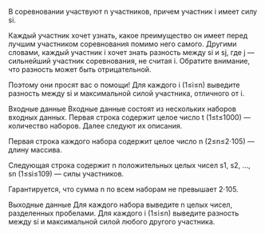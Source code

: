 ﻿В соревновании участвуют n участников, причем участник i имеет силу si.

Каждый участник хочет узнать, какое преимущество он имеет перед лучшим участником соревнования помимо него самого. Другими словами, каждый участник i хочет знать разность между si и sj, где j — сильнейший участник соревнования, не считая i. Обратите внимание, что разность может быть отрицательной.

Поэтому они просят вас о помощи! Для каждого i (1≤i≤n) выведите разность между si и максимальной силой участника, отличного от i.

Входные данные
Входные данные состоят из нескольких наборов входных данных. Первая строка содержит целое число t (1≤t≤1000) — количество наборов. Далее следуют их описания.

Первая строка каждого набора содержит целое число n (2≤n≤2⋅105) — длину массива.

Следующая строка содержит n положительных целых чисел s1, s2, ..., sn (1≤si≤109) — силы участников.

Гарантируется, что сумма n по всем наборам не превышает 2⋅105.

Выходные данные
Для каждого набора выведите n целых чисел, разделенных пробелами. Для каждого i (1≤i≤n) выведите разность между si и максимальной силой любого другого участника.